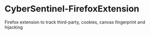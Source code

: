 # CyberSentinel-FirefoxExtension
Firefox extension to track third-party, cookies, canvas fingerprint and hijacking
